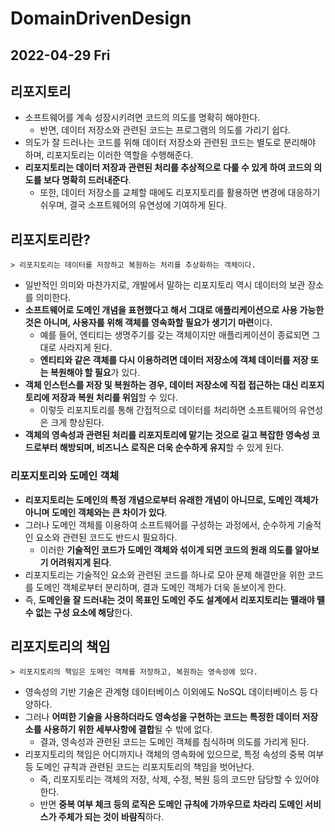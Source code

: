 # DomainDrivenDesign
## 2022-04-29 Fri

## 리포지토리
* 소프트웨어를 계속 성장시키려면 코드의 의도를 명확히 해야한다.
  * 반면, 데이터 저장소와 관련된 코드는 프로그램의 의도를 가리기 쉽다.
* 의도가 잘 드러나는 코드를 위해 데이터 저장소와 관련된 코드는 별도로 분리해야 하며, 리포지토리는 이러한 역할을 수행해준다.
* **리포지토리는 데이터 저장과 관련된 처리를 추상적으로 다룰 수 있게 하여 코드의 의도를 보다 명확히 드러내준다**.
  * 또한, 데이터 저장소를 교체할 때에도 리포지토리를 활용하면 변경에 대응하기 쉬우며, 결국 소프트웨어의 유연성에 기여하게 된다.

## 리포지토리란?
```
> 리포지토리는 데이터를 저장하고 복원하는 처리를 추상화하는 객체이다.
```
* 일반적인 의미와 마찬가지로, 개발에서 말하는 리포지토리 역시 데이터의 보관 장소를 의미한다.
* **소프트웨어로 도메인 개념을 표현했다고 해서 그대로 애플리케이션으로 사용 가능한 것은 아니며, 사용자를 위해 객체를 영속화할 필요가 생기기 마련**이다.
  * 예를 들어, 엔티티는 생명주기를 갖는 객체이지만 애플리케이션이 종료되면 그대로 사라지게 된다.
  * **엔티티와 같은 객체를 다시 이용하려면 데이터 저장소에 객체 데이터를 저장 또는 복원해야 할 필요**가 있다.
* **객체 인스턴스를 저장 및 복원하는 경우, 데이터 저장소에 직접 접근하는 대신 리포지토리에 저장과 복원 처리를 위임**할 수 있다.
  * 이렇듯 리포지토리를 통해 간접적으로 데이터를 처리하면 소프트웨어의 유연성은 크게 향상된다.
* **객체의 영속성과 관련된 처리를 리포지토리에 맡기는 것으로 길고 복잡한 영속성 코드로부터 해방되며, 비즈니스 로직은 더욱 순수하게 유지**할 수 있게 된다. 

### 리포지토리와 도메인 객체
* **리포지토리는 도메인의 특정 개념으로부터 유래한 개념이 아니므로, 도메인 객체가 아니며 도메인 객체와는 큰 차이가 있다**.
* 그러나 도메인 객체를 이용하여 소프트웨어를 구성하는 과정에서, 순수하게 기술적인 요소와 관련된 코드도 반드시 필요하다.
  * 이러한 **기술적인 코드가 도메인 객체와 섞이게 되면 코드의 원래 의도를 알아보기 어려워지게 된다**.
* 리포지토리는 기술적인 요소와 관련된 코드를 하나로 모아 문제 해결만을 위한 코드를 도메인 객체로부터 분리하며, 결과 도메인 객체가 더욱 돋보이게 한다.
* 즉, **도메인을 잘 드러내는 것이 목표인 도메인 주도 설계에서 리포지토리는 뗄래야 뗄 수 없는 구성 요소에 해당**한다.

## 리포지토리의 책임
```
> 리포지토리의 책임은 도메인 객체를 저장하고, 복원하는 영속성에 있다.
```
* 영속성의 기반 기술은 관계형 데이터베이스 이외에도 NoSQL 데이터베이스 등 다양하다.
* 그러나 **어떠한 기술을 사용하더라도 영속성을 구현하는 코드는 특정한 데이터 저장소를 사용하기 위한 세부사항에 결합**될 수 밖에 없다. 
  * 결과, 영속성과 관련된 코드는 도메인 객체를 침식하며 의도를 가리게 된다.
* 리포지토리의 책임은 어디까지나 객체의 영속화에 있으므로, 특정 속성의 중복 여부 등 도메인 규칙과 관련된 코드는 리포지토리의 책임을 벗어난다.
  * 즉, 리포지토리는 객체의 저장, 삭제, 수정, 복원 등의 코드만 담당할 수 있어야 한다.
  * 반면 **중복 여부 체크 등의 로직은 도메인 규칙에 가까우므로 차라리 도메인 서비스가 주체가 되는 것이 바람직**하다.